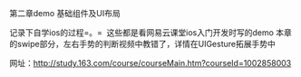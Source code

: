第二章demo 基础组件及UI布局

记录下自学ios的过程=。=  这些都是看网易云课堂ios入门开发时写的demo
本章的swipe部分，左右手势的判断视频中教错了，详情在UIGesture拓展手势中

网址：http://study.163.com/course/courseMain.htm?courseId=1002858003
